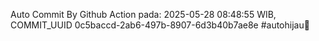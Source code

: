 Auto Commit By Github Action pada: 2025-05-28 08:48:55 WIB, COMMIT_UUID 0c5baccd-2ab6-497b-8907-6d3b40b7ae8e #autohijau🗿
